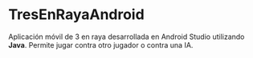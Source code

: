 # TresEnRayaAndroid
Aplicación móvil de 3 en raya desarrollada en Android Studio utilizando **Java**. 
Permite jugar contra otro jugador o contra una IA.
